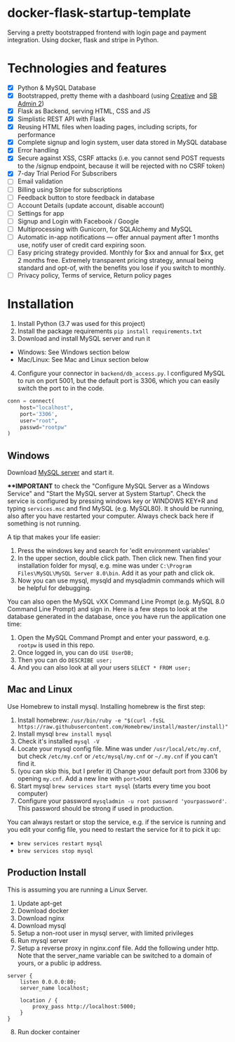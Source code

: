 # docker-flask-startup-template
Serving a pretty bootstrapped frontend with login page and payment integration. Using docker, flask and stripe in Python.

# Technologies and features

- [x] Python & MySQL Database
- [x] Bootstrapped, pretty theme with a dashboard (using [Creative](https://startbootstrap.com/themes/creative/) and [SB Admin 2](https://startbootstrap.com/themes/sb-admin-2/))
- [x] Flask as Backend, serving HTML, CSS and JS
- [x] Simplistic REST API with Flask
- [x] Reusing HTML files when loading pages, including scripts, for performance
- [x] Complete signup and login system, user data stored in MySQL database
- [x] Error handling
- [x] Secure against XSS, CSRF attacks (i.e. you cannot send POST requests to the /signup endpoint, because it will be rejected with no CSRF token)
- [x] 7-day Trial Period For Subscribers
- [ ] Email validation
- [ ] Billing using Stripe for subscriptions
- [ ] Feedback button to store feedback in database
- [ ] Account Details (update account, disable account)
- [ ] Settings for app
- [ ] Signup and Login with Facebook / Google
- [ ] Multiprocessing with Gunicorn, for SQLAlchemy and MySQL
- [ ] Automatic in-app notifications — offer annual payment after 1 months use, notify user of credit card expiring soon.
- [ ] Easy pricing strategy provided. Monthly for $xx and annual for $xx, get 2 months free. Extremely transparent pricing strategy, annual being standard and opt-of, with the benefits you lose if you switch to monthly.
- [ ] Privacy policy, Terms of service, Return policy pages

# Installation

1. Install Python (3.7 was used for this project)
2. Install the package requirements `pip install requirements.txt`
3. Download and install MySQL server and run it
- Windows: See Windows section below
- Mac/Linux: See Mac and Linux section below
4. Configure your connector in `backend/db_access.py`. I configured MySQL to run on port 5001, but the default port is 3306, which you can easily switch the port to in the code.

```python
conn = connect(
    host="localhost",
    port='3306',
    user="root",
    passwd="rootpw"
)
```

## Windows

Download [MySQL server](https://dev.mysql.com/downloads/mysql/) and start it.

**\*\*IMPORTANT** to check the "Configure MySQL Server as a Windows Service" and "Start the MySQL server at System Startup". Check the service is configured by pressing windows key or WINDOWS KEY+R and typing `services.msc` and find MySQL (e.g. MySQL80). It should be running, also after you have restarted your computer. Always check back here if something is not running.

A tip that makes your life easier:

1. Press the windows key and search for 'edit environment variables'
2. In the upper section, double click path. Then click new. Then find your installation folder for mysql, e.g. mine was under `C:\Program Files\MySQL\MySQL Server 8.0\bin`. Add it as your path and click ok.
3. Now you can use mysql, mysqld and mysqladmin commands which will be helpful for debugging.

You can also open the MySQL vXX Command Line Prompt (e.g. MySQL 8.0 Command Line Prompt) and sign in. Here is a few steps to look at the database generated in the database, once you have run the application one time:

1. Open the MySQL Command Prompt and enter your password, e.g. `rootpw` is used in this repo.
2. Once logged in, you can do `USE UserDB;`
3. Then you can do `DESCRIBE user;`
4. And you can also look at all your users `SELECT * FROM user;`

## Mac and Linux

Use Homebrew to install mysql. Installing homebrew is the first step:

1. Install homebrew: `/usr/bin/ruby -e "$(curl -fsSL https://raw.githubusercontent.com/Homebrew/install/master/install)"`
2. Install mysql `brew install mysql`
3. Check it's installed `mysql -V`
4. Locate your mysql config file. Mine was under `/usr/local/etc/my.cnf`, but check `/etc/my.cnf` or `/etc/mysql/my.cnf` or `~/.my.cnf` if you can't find it.
5. (you can skip this, but I prefer it) Change your default port from 3306 by opening `my.cnf`. Add a new line with `port=5001`
6. Start mysql `brew services start mysql` (starts every time you boot computer)
7. Configure your password `mysqladmin -u root password 'yourpassword'`. This password should be strong if used in production.

You can always restart or stop the service, e.g. if the service is running and you edit your config file, you need to restart the service for it to pick it up:

- `brew services restart mysql`
- `brew services stop mysql`

## Production Install

This is assuming you are running a Linux Server.

1. Update apt-get
2. Download docker
3. Download nginx
4. Download mysql
5. Setup a non-root user in mysql server, with limited privileges
6. Run mysql server
7. Setup a reverse proxy in nginx.conf file. Add the following under http. Note that the server_name variable can be switched to a domain of yours, or a public ip address.
```
server {
	listen 0.0.0.0:80;
	server_name localhost;
	
	location / {
		proxy_pass http://localhost:5000;
	}
}
```
8. Run docker container

